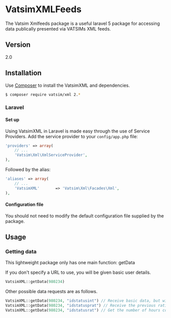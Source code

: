 VatsimXMLFeeds
=========

The Vatsim Xmlfeeds package is a useful laravel 5 package for accessing data publically presented via VATSIMs XML feeds.

Version
----

2.0

Installation
--------------

Use [Composer](http://getcomposer.org) to install the VatsimXML and dependencies.

```sh
$ composer require vatsim/xml 2.*
```

### Laravel
#### Set up
Using VatsimXML in Laravel is made easy through the use of Service Providers. Add the service provider to your `config/app.php` file:
```php
'providers' => array(
    // ...
    'Vatsim\Xml\XmlServiceProvider',
),
```

Followed by the alias:
```php
'aliases' => array(
    // ...
    'VatsimXML'       => 'Vatsim\Xml\Facades\Xml',
),
```

#### Configuration file
You should not need to modify the default configuration file supplied by the package.


## Usage
### Getting data

This lightweight package only has one main function: getData

If you don't specify a URL to use, you will be given basic user details.
```php
VatsimXML::getData(980234)
```

Other possible data requests are as follows.

```php
VatsimXML::getData(980234, "idstatusint") // Receive basic data, but with numeric ratings rather than verbose.
VatsimXML::getData(980234, "idstatusprat") // Receive the previous rating, for ADM, SUP or INS accounts.
VatsimXML::getData(980234, "idstatusrat") // Get the number of hours controlled at each rating level.
```
